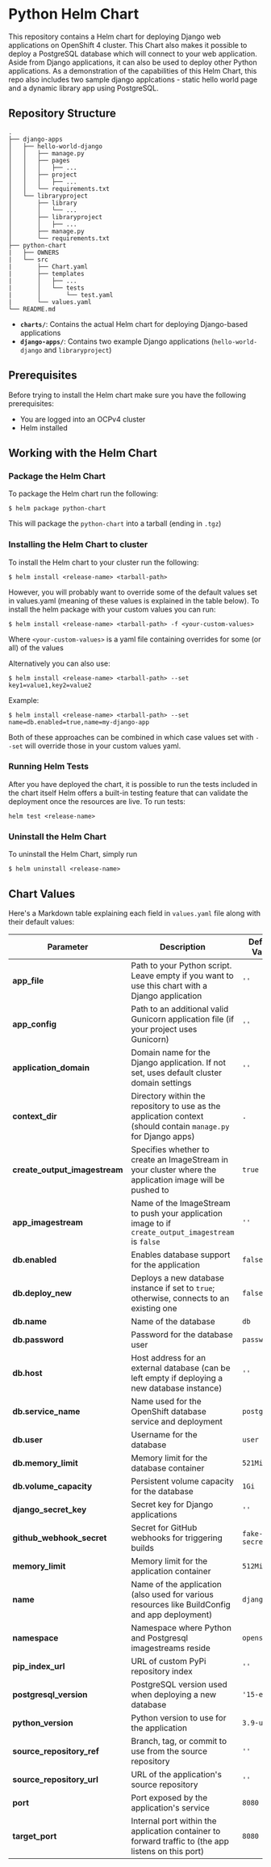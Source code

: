 # Python Helm Chart

This repository contains a Helm chart for deploying Django web applications on OpenShift 4 cluster. This Chart also makes it possible to deploy a PostgreSQL database which will connect to your web application.
Aside from Django applications, it can also be used to deploy other Python applications.
As a demonstration of the capabilities of this Helm Chart, this repo also includes two sample django applcations - static hello world page and a dynamic library app using PostgreSQL.

## Repository Structure
```
.
├── django-apps
│   ├── hello-world-django
│   │   ├── manage.py
│   │   ├── pages
│   │   │   ├── ...
│   │   ├── project
│   │   │   ├── ...
│   │   └── requirements.txt
│   └── libraryproject
│       ├── library
│       │   └── ...
│       ├── libraryproject
│       │   ├── ...
│       ├── manage.py
│       └── requirements.txt
├── python-chart
|   ├── OWNERS
|   └── src
|       ├── Chart.yaml
|       ├── templates
|       │   ├── ...
|       │   └── tests
|       │       └── test.yaml
|       └── values.yaml
└── README.md
```

-   **`charts/`**: Contains the actual Helm chart for deploying Django-based applications
-   **`django-apps/`**: Contains two example Django applications (`hello-world-django` and `libraryproject`)

## Prerequisites

Before trying to install the Helm chart make sure you have the following prerequisites:
-   You are logged into an OCPv4 cluster
-   Helm installed

## Working with the Helm Chart

### Package the Helm Chart
To package the Helm chart run the following:
```
$ helm package python-chart
```
This will package the `python-chart` into a tarball (ending in `.tgz`)

### Installing the Helm Chart to cluster
To install the Helm chart to your cluster run the following:
```
$ helm install <release-name> <tarball-path>
```
However, you will probably want to override some of the default values set in values.yaml (meaning of these values is explained in the table below).
To install the helm package with your custom values you can run:
```
$ helm install <release-name> <tarball-path> -f <your-custom-values>
```
Where `<your-custom-values>` is a yaml file containing overrides for some (or all) of the values

Alternatively you can also use:
```
$ helm install <release-name> <tarball-path> --set key1=value1,key2=value2
```
Example:
```
$ helm install <release-name> <tarball-path> --set name=db.enabled=true,name=my-django-app
```
Both of these approaches can be combined in which case values set with `--set` will override those in your custom values yaml.

### Running Helm Tests
After you have deployed the chart, it is possible to run the tests included in the chart itself
Helm offers a built-in testing feature that can validate the deployment once the resources are live. To run tests:
```
helm test <release-name>
```

### Uninstall the Helm Chart
To uninstall the Helm Chart, simply run
```
$ helm uninstall <release-name>
```

## Chart Values
Here's a Markdown table explaining each field in `values.yaml` file along with their default values:

| Parameter                     | Description                                                                                                    | Default Value         |
|-------------------------------|----------------------------------------------------------------------------------------------------------------|-----------------------|
| **app_file**                  | Path to your Python script. Leave empty if you want to use this chart with a Django application                | `''`                  |
| **app_config**                | Path to an additional valid Gunicorn application file (if your project uses Gunicorn)                          | `''`                  |
| **application_domain**        | Domain name for the Django application. If not set, uses default cluster domain settings                       | `''`                  |
| **context_dir**               | Directory within the repository to use as the application context (should contain `manage.py` for Django apps) | `.`                   |
| **create_output_imagestream** | Specifies whether to create an ImageStream in your cluster where the application image will be pushed to       | `true`                |
| **app_imagestream**           | Name of the ImageStream to push your application image to if `create_output_imagestream` is `false`            | `''`                  |
| **db.enabled**                | Enables database support for the application                                                                   | `false`               |
| **db.deploy_new**             | Deploys a new database instance if set to `true`; otherwise, connects to an existing one                       | `false`               |
| **db.name**                   | Name of the database                                                                                           | `db`                  |
| **db.password**               | Password for the database user                                                                                 | `password`            |
| **db.host**                   | Host address for an external database (can be left empty if deploying a new database instance)                 | `''`                  |
| **db.service_name**           | Name used for the OpenShift database service and deployment                                                    | `postgresql`          |
| **db.user**                   | Username for the database                                                                                      | `user`                |
| **db.memory_limit**           | Memory limit for the database container                                                                        | `521Mi`               |
| **db.volume_capacity**        | Persistent volume capacity for the database                                                                    | `1Gi`                 |
| **django_secret_key**         | Secret key for Django applications                                                                             | `''`                  |
| **github_webhook_secret**     | Secret for GitHub webhooks for triggering builds                                                               | `fake-gh-secret`      |
| **memory_limit**              | Memory limit for the application container                                                                     | `512Mi`               |
| **name**                      | Name of the application (also used for various resources like BuildConfig and app deployment)                  | `django-app`          |
| **namespace**                 | Namespace where Python and Postgresql imagestreams reside                                                      | `openshift`           |
| **pip_index_url**             | URL of custom PyPi repository index                                                                            | `''`                  |
| **postgresql_version**        | PostgreSQL version used when deploying a new database                                                          | `'15-el9'`            |
| **python_version**            | Python version to use for the application                                                                      | `3.9-ubi9`            |
| **source_repository_ref**     | Branch, tag, or commit to use from the source repository                                                       | `''`                  |
| **source_repository_url**     | URL of the application's source repository                                                                     | `''`                  |
| **port**                      | Port exposed by the application's service                                                                      | `8080`                |
| **target_port**               | Internal port within the application container to forward traffic to (the app listens on this port)            | `8080`                |

